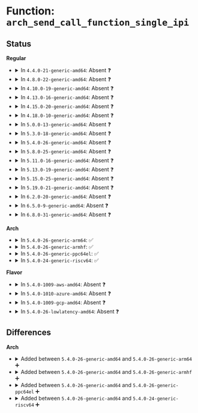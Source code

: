 # Function: <code>arch_send_call_function_single_ipi</code>

## Status
<b>Regular</b>
<ul>
<li>
<details>
<summary>In <code>4.4.0-21-generic-amd64</code>: Absent ❓</summary>

```json
{
  "name": "arch_send_call_function_single_ipi",
  "collision_type": "Static Duplication",
  "inline_type": "Full",
  "funcs": [
    {
      "addr": 18446744071579908237,
      "name": "arch_send_call_function_single_ipi",
      "external": false,
      "loc": "arch/x86/include/asm/smp.h:131",
      "file": "kernel/smp.c",
      "inline": "declared, inlined",
      "caller_inline": [
        "kernel/smp.c:generic_exec_single"
      ],
      "caller_func": []
    },
    {
      "addr": 18446744071580356070,
      "name": "arch_send_call_function_single_ipi",
      "external": false,
      "loc": "arch/x86/include/asm/smp.h:131",
      "file": "kernel/irq_work.c",
      "inline": "declared, inlined",
      "caller_inline": [
        "kernel/irq_work.c:irq_work_queue_on"
      ],
      "caller_func": []
    }
  ],
  "symbols": []
}
```
</details>
</li>
<li>
<details>
<summary>In <code>4.8.0-22-generic-amd64</code>: Absent ❓</summary>

```json
{
  "name": "arch_send_call_function_single_ipi",
  "collision_type": "Static Duplication",
  "inline_type": "Full",
  "funcs": [
    {
      "addr": 18446744071579937969,
      "name": "arch_send_call_function_single_ipi",
      "external": false,
      "loc": "arch/x86/include/asm/smp.h:120",
      "file": "kernel/smp.c",
      "inline": "declared, inlined",
      "caller_inline": [
        "kernel/smp.c:generic_exec_single"
      ],
      "caller_func": []
    },
    {
      "addr": 18446744071580411088,
      "name": "arch_send_call_function_single_ipi",
      "external": false,
      "loc": "arch/x86/include/asm/smp.h:120",
      "file": "kernel/irq_work.c",
      "inline": "declared, inlined",
      "caller_inline": [
        "kernel/irq_work.c:irq_work_queue_on"
      ],
      "caller_func": []
    }
  ],
  "symbols": []
}
```
</details>
</li>
<li>
<details>
<summary>In <code>4.10.0-19-generic-amd64</code>: Absent ❓</summary>

```json
{
  "name": "arch_send_call_function_single_ipi",
  "collision_type": "Static Duplication",
  "inline_type": "Full",
  "funcs": [
    {
      "addr": 18446744071579968721,
      "name": "arch_send_call_function_single_ipi",
      "external": false,
      "loc": "arch/x86/include/asm/smp.h:118",
      "file": "kernel/smp.c",
      "inline": "declared, inlined",
      "caller_inline": [
        "kernel/smp.c:generic_exec_single"
      ],
      "caller_func": []
    },
    {
      "addr": 18446744071580459232,
      "name": "arch_send_call_function_single_ipi",
      "external": false,
      "loc": "arch/x86/include/asm/smp.h:118",
      "file": "kernel/irq_work.c",
      "inline": "declared, inlined",
      "caller_inline": [
        "kernel/irq_work.c:irq_work_queue_on"
      ],
      "caller_func": []
    }
  ],
  "symbols": []
}
```
</details>
</li>
<li>
<details>
<summary>In <code>4.13.0-16-generic-amd64</code>: Absent ❓</summary>

```json
{
  "name": "arch_send_call_function_single_ipi",
  "collision_type": "Static Duplication",
  "inline_type": "Full",
  "funcs": [
    {
      "addr": 18446744071579974289,
      "name": "arch_send_call_function_single_ipi",
      "external": false,
      "loc": "arch/x86/include/asm/smp.h:118",
      "file": "kernel/smp.c",
      "inline": "declared, inlined",
      "caller_inline": [
        "kernel/smp.c:generic_exec_single"
      ],
      "caller_func": []
    },
    {
      "addr": 18446744071580470317,
      "name": "arch_send_call_function_single_ipi",
      "external": false,
      "loc": "arch/x86/include/asm/smp.h:118",
      "file": "kernel/irq_work.c",
      "inline": "declared, inlined",
      "caller_inline": [
        "kernel/irq_work.c:irq_work_queue_on"
      ],
      "caller_func": []
    }
  ],
  "symbols": []
}
```
</details>
</li>
<li>
<details>
<summary>In <code>4.15.0-20-generic-amd64</code>: Absent ❓</summary>

```json
{
  "name": "arch_send_call_function_single_ipi",
  "collision_type": "Static Duplication",
  "inline_type": "Full",
  "funcs": [
    {
      "addr": 18446744071580020753,
      "name": "arch_send_call_function_single_ipi",
      "external": false,
      "loc": "arch/x86/include/asm/smp.h:119",
      "file": "kernel/smp.c",
      "inline": "declared, inlined",
      "caller_inline": [
        "kernel/smp.c:generic_exec_single"
      ],
      "caller_func": []
    },
    {
      "addr": 18446744071580526671,
      "name": "arch_send_call_function_single_ipi",
      "external": false,
      "loc": "arch/x86/include/asm/smp.h:119",
      "file": "kernel/irq_work.c",
      "inline": "declared, inlined",
      "caller_inline": [
        "kernel/irq_work.c:irq_work_queue_on"
      ],
      "caller_func": []
    }
  ],
  "symbols": []
}
```
</details>
</li>
<li>
<details>
<summary>In <code>4.18.0-10-generic-amd64</code>: Absent ❓</summary>

```json
{
  "name": "arch_send_call_function_single_ipi",
  "collision_type": "Static Duplication",
  "inline_type": "Full",
  "funcs": [
    {
      "addr": 18446744071580074826,
      "name": "arch_send_call_function_single_ipi",
      "external": false,
      "loc": "arch/x86/include/asm/smp.h:119",
      "file": "kernel/smp.c",
      "inline": "declared, inlined",
      "caller_inline": [
        "kernel/smp.c:generic_exec_single"
      ],
      "caller_func": []
    },
    {
      "addr": 18446744071580615311,
      "name": "arch_send_call_function_single_ipi",
      "external": false,
      "loc": "arch/x86/include/asm/smp.h:119",
      "file": "kernel/irq_work.c",
      "inline": "declared, inlined",
      "caller_inline": [
        "kernel/irq_work.c:irq_work_queue_on"
      ],
      "caller_func": []
    }
  ],
  "symbols": []
}
```
</details>
</li>
<li>
<details>
<summary>In <code>5.0.0-13-generic-amd64</code>: Absent ❓</summary>

```json
{
  "name": "arch_send_call_function_single_ipi",
  "collision_type": "Static Duplication",
  "inline_type": "Full",
  "funcs": [
    {
      "addr": 18446744071580122138,
      "name": "arch_send_call_function_single_ipi",
      "external": false,
      "loc": "arch/x86/include/asm/smp.h:119",
      "file": "kernel/smp.c",
      "inline": "declared, inlined",
      "caller_inline": [
        "kernel/smp.c:generic_exec_single"
      ],
      "caller_func": []
    },
    {
      "addr": 18446744071580674218,
      "name": "arch_send_call_function_single_ipi",
      "external": false,
      "loc": "arch/x86/include/asm/smp.h:119",
      "file": "kernel/irq_work.c",
      "inline": "declared, inlined",
      "caller_inline": [
        "kernel/irq_work.c:irq_work_queue_on"
      ],
      "caller_func": []
    }
  ],
  "symbols": []
}
```
</details>
</li>
<li>
<details>
<summary>In <code>5.3.0-18-generic-amd64</code>: Absent ❓</summary>

```json
{
  "name": "arch_send_call_function_single_ipi",
  "collision_type": "Static Duplication",
  "inline_type": "Full",
  "funcs": [
    {
      "addr": 18446744071580167527,
      "name": "arch_send_call_function_single_ipi",
      "external": false,
      "loc": "arch/x86/include/asm/smp.h:120",
      "file": "kernel/smp.c",
      "inline": "declared, inlined",
      "caller_inline": [
        "kernel/smp.c:generic_exec_single"
      ],
      "caller_func": []
    },
    {
      "addr": 18446744071580738658,
      "name": "arch_send_call_function_single_ipi",
      "external": false,
      "loc": "arch/x86/include/asm/smp.h:120",
      "file": "kernel/irq_work.c",
      "inline": "declared, inlined",
      "caller_inline": [
        "kernel/irq_work.c:irq_work_queue_on"
      ],
      "caller_func": []
    }
  ],
  "symbols": []
}
```
</details>
</li>
<li>
<details>
<summary>In <code>5.4.0-26-generic-amd64</code>: Absent ❓</summary>

```json
{
  "name": "arch_send_call_function_single_ipi",
  "collision_type": "Static Duplication",
  "inline_type": "Full",
  "funcs": [
    {
      "addr": 18446744071580215487,
      "name": "arch_send_call_function_single_ipi",
      "external": false,
      "loc": "arch/x86/include/asm/smp.h:120",
      "file": "kernel/smp.c",
      "inline": "declared, inlined",
      "caller_inline": [
        "kernel/smp.c:generic_exec_single"
      ],
      "caller_func": []
    },
    {
      "addr": 18446744071580789378,
      "name": "arch_send_call_function_single_ipi",
      "external": false,
      "loc": "arch/x86/include/asm/smp.h:120",
      "file": "kernel/irq_work.c",
      "inline": "declared, inlined",
      "caller_inline": [
        "kernel/irq_work.c:irq_work_queue_on"
      ],
      "caller_func": []
    }
  ],
  "symbols": []
}
```
</details>
</li>
<li>
<details>
<summary>In <code>5.8.0-25-generic-amd64</code>: Absent ❓</summary>

```json
{
  "name": "arch_send_call_function_single_ipi",
  "collision_type": "Unique Static",
  "inline_type": "Full",
  "funcs": [
    {
      "addr": 18446744071579778802,
      "name": "arch_send_call_function_single_ipi",
      "external": false,
      "loc": "arch/x86/include/asm/smp.h:120",
      "file": "kernel/sched/core.c",
      "inline": "declared, inlined",
      "caller_inline": [
        "kernel/sched/core.c:send_call_function_single_ipi"
      ],
      "caller_func": []
    }
  ],
  "symbols": []
}
```
</details>
</li>
<li>
<details>
<summary>In <code>5.11.0-16-generic-amd64</code>: Absent ❓</summary>

```json
{
  "name": "arch_send_call_function_single_ipi",
  "collision_type": "Unique Static",
  "inline_type": "Full",
  "funcs": [
    {
      "addr": 18446744071579769116,
      "name": "arch_send_call_function_single_ipi",
      "external": false,
      "loc": "arch/x86/include/asm/smp.h:110",
      "file": "kernel/sched/core.c",
      "inline": "declared, inlined",
      "caller_inline": [
        "kernel/sched/core.c:send_call_function_single_ipi"
      ],
      "caller_func": []
    }
  ],
  "symbols": []
}
```
</details>
</li>
<li>
<details>
<summary>In <code>5.13.0-19-generic-amd64</code>: Absent ❓</summary>

```json
{
  "name": "arch_send_call_function_single_ipi",
  "collision_type": "Unique Static",
  "inline_type": "Full",
  "funcs": [
    {
      "addr": 18446744071579776812,
      "name": "arch_send_call_function_single_ipi",
      "external": false,
      "loc": "arch/x86/include/asm/smp.h:110",
      "file": "kernel/sched/core.c",
      "inline": "declared, inlined",
      "caller_inline": [
        "kernel/sched/core.c:send_call_function_single_ipi"
      ],
      "caller_func": []
    }
  ],
  "symbols": []
}
```
</details>
</li>
<li>
<details>
<summary>In <code>5.15.0-25-generic-amd64</code>: Absent ❓</summary>

```json
{
  "name": "arch_send_call_function_single_ipi",
  "collision_type": "Unique Static",
  "inline_type": "Full",
  "funcs": [
    {
      "addr": 18446744071579869841,
      "name": "arch_send_call_function_single_ipi",
      "external": false,
      "loc": "arch/x86/include/asm/smp.h:110",
      "file": "kernel/sched/core.c",
      "inline": "declared, inlined",
      "caller_inline": [
        "kernel/sched/core.c:send_call_function_single_ipi"
      ],
      "caller_func": []
    }
  ],
  "symbols": []
}
```
</details>
</li>
<li>
<details>
<summary>In <code>5.19.0-21-generic-amd64</code>: Absent ❓</summary>

```json
{
  "name": "arch_send_call_function_single_ipi",
  "collision_type": "Unique Static",
  "inline_type": "Full",
  "funcs": [
    {
      "addr": 18446744071579986049,
      "name": "arch_send_call_function_single_ipi",
      "external": false,
      "loc": "arch/x86/include/asm/smp.h:117",
      "file": "kernel/sched/core.c",
      "inline": "declared, inlined",
      "caller_inline": [
        "kernel/sched/core.c:send_call_function_single_ipi"
      ],
      "caller_func": []
    }
  ],
  "symbols": []
}
```
</details>
</li>
<li>
<details>
<summary>In <code>6.2.0-20-generic-amd64</code>: Absent ❓</summary>

```json
{
  "name": "arch_send_call_function_single_ipi",
  "collision_type": "Unique Static",
  "inline_type": "Full",
  "funcs": [
    {
      "addr": 18446744071580147115,
      "name": "arch_send_call_function_single_ipi",
      "external": false,
      "loc": "arch/x86/include/asm/smp.h:106",
      "file": "kernel/sched/core.c",
      "inline": "declared, inlined",
      "caller_inline": [
        "kernel/sched/core.c:send_call_function_single_ipi"
      ],
      "caller_func": []
    }
  ],
  "symbols": []
}
```
</details>
</li>
<li>
<details>
<summary>In <code>6.5.0-9-generic-amd64</code>: Absent ❓</summary>

```json
{
  "name": "arch_send_call_function_single_ipi",
  "collision_type": "Unique Static",
  "inline_type": "Full",
  "funcs": [
    {
      "addr": 18446744071581000177,
      "name": "arch_send_call_function_single_ipi",
      "external": false,
      "loc": "arch/x86/include/asm/smp.h:105",
      "file": "kernel/smp.c",
      "inline": "declared, inlined",
      "caller_inline": [
        "kernel/smp.c:smp_call_function_many_cond",
        "kernel/smp.c:__smp_call_single_queue"
      ],
      "caller_func": []
    }
  ],
  "symbols": []
}
```
</details>
</li>
<li>
<details>
<summary>In <code>6.8.0-31-generic-amd64</code>: Absent ❓</summary>

```json
{
  "name": "arch_send_call_function_single_ipi",
  "collision_type": "Unique Static",
  "inline_type": "Full",
  "funcs": [
    {
      "addr": 18446744071581096321,
      "name": "arch_send_call_function_single_ipi",
      "external": false,
      "loc": "arch/x86/include/asm/smp.h:99",
      "file": "kernel/smp.c",
      "inline": "declared, inlined",
      "caller_inline": [
        "kernel/smp.c:smp_call_function_many_cond",
        "kernel/smp.c:__smp_call_single_queue"
      ],
      "caller_func": []
    }
  ],
  "symbols": []
}
```
</details>
</li>
</ul>
<b>Arch</b>
<ul>
<li>
<details>
<summary>In <code>5.4.0-26-generic-arm64</code>: ✅</summary>

```c
void arch_send_call_function_single_ipi(int cpu)
```

```json
{
  "name": "arch_send_call_function_single_ipi",
  "collision_type": "Unique Global",
  "inline_type": "No",
  "funcs": [
    {
      "addr": 18446603336490272752,
      "name": "arch_send_call_function_single_ipi",
      "external": true,
      "loc": "arch/arm64/kernel/smp.c:810",
      "file": "arch/arm64/kernel/smp.c",
      "inline": "seen, unknown",
      "caller_inline": [],
      "caller_func": [
        "kernel/smp.c:generic_exec_single",
        "kernel/irq_work.c:irq_work_queue_on"
      ]
    }
  ],
  "symbols": [
    {
      "addr": 18446603336490272752,
      "name": "arch_send_call_function_single_ipi",
      "section": ".text",
      "bind": "STB_GLOBAL",
      "size": 236
    }
  ]
}
```
</details>
</li>
<li>
<details>
<summary>In <code>5.4.0-26-generic-armhf</code>: ✅</summary>

```c
void arch_send_call_function_single_ipi(int cpu)
```

```json
{
  "name": "arch_send_call_function_single_ipi",
  "collision_type": "Unique Global",
  "inline_type": "No",
  "funcs": [
    {
      "addr": 3224448944,
      "name": "arch_send_call_function_single_ipi",
      "external": true,
      "loc": "arch/arm/kernel/smp.c:566",
      "file": "arch/arm/kernel/smp.c",
      "inline": "seen, unknown",
      "caller_inline": [],
      "caller_func": [
        "kernel/smp.c:generic_exec_single",
        "kernel/irq_work.c:irq_work_queue_on"
      ]
    }
  ],
  "symbols": [
    {
      "addr": 3224448944,
      "name": "arch_send_call_function_single_ipi",
      "section": ".text",
      "bind": "STB_GLOBAL",
      "size": 316
    }
  ]
}
```
</details>
</li>
<li>
<details>
<summary>In <code>5.4.0-26-generic-ppc64el</code>: ✅</summary>

```c
void arch_send_call_function_single_ipi(int cpu)
```

```json
{
  "name": "arch_send_call_function_single_ipi",
  "collision_type": "Unique Global",
  "inline_type": "No",
  "funcs": [
    {
      "addr": 13835058055282511888,
      "name": "arch_send_call_function_single_ipi",
      "external": true,
      "loc": "arch/powerpc/kernel/smp.c:337",
      "file": "arch/powerpc/kernel/smp.c",
      "inline": "seen, unknown",
      "caller_inline": [],
      "caller_func": [
        "kernel/smp.c:generic_exec_single",
        "kernel/irq_work.c:irq_work_queue_on"
      ]
    }
  ],
  "symbols": [
    {
      "addr": 13835058055282511888,
      "name": "arch_send_call_function_single_ipi",
      "section": ".text",
      "bind": "STB_GLOBAL",
      "size": 172
    }
  ]
}
```
</details>
</li>
<li>
<details>
<summary>In <code>5.4.0-24-generic-riscv64</code>: ✅</summary>

```c
void arch_send_call_function_single_ipi(int cpu)
```

```json
{
  "name": "arch_send_call_function_single_ipi",
  "collision_type": "Unique Global",
  "inline_type": "No",
  "funcs": [
    {
      "addr": 18446743936271351750,
      "name": "arch_send_call_function_single_ipi",
      "external": true,
      "loc": "arch/riscv/kernel/smp.c:177",
      "file": "arch/riscv/kernel/smp.c",
      "inline": "seen, unknown",
      "caller_inline": [],
      "caller_func": [
        "kernel/smp.c:generic_exec_single",
        "kernel/irq_work.c:irq_work_queue_on"
      ]
    }
  ],
  "symbols": [
    {
      "addr": 18446743936271351750,
      "name": "arch_send_call_function_single_ipi",
      "section": ".text",
      "bind": "STB_GLOBAL",
      "size": 110
    }
  ]
}
```
</details>
</li>
</ul>
<b>Flavor</b>
<ul>
<li>
<details>
<summary>In <code>5.4.0-1009-aws-amd64</code>: Absent ❓</summary>

```json
{
  "name": "arch_send_call_function_single_ipi",
  "collision_type": "Static Duplication",
  "inline_type": "Full",
  "funcs": [
    {
      "addr": 18446744071580184287,
      "name": "arch_send_call_function_single_ipi",
      "external": false,
      "loc": "arch/x86/include/asm/smp.h:120",
      "file": "kernel/smp.c",
      "inline": "declared, inlined",
      "caller_inline": [
        "kernel/smp.c:generic_exec_single"
      ],
      "caller_func": []
    },
    {
      "addr": 18446744071580758178,
      "name": "arch_send_call_function_single_ipi",
      "external": false,
      "loc": "arch/x86/include/asm/smp.h:120",
      "file": "kernel/irq_work.c",
      "inline": "declared, inlined",
      "caller_inline": [
        "kernel/irq_work.c:irq_work_queue_on"
      ],
      "caller_func": []
    }
  ],
  "symbols": []
}
```
</details>
</li>
<li>
<details>
<summary>In <code>5.4.0-1010-azure-amd64</code>: Absent ❓</summary>

```json
{
  "name": "arch_send_call_function_single_ipi",
  "collision_type": "Static Duplication",
  "inline_type": "Full",
  "funcs": [
    {
      "addr": 18446744071580131803,
      "name": "arch_send_call_function_single_ipi",
      "external": false,
      "loc": "arch/x86/include/asm/smp.h:120",
      "file": "kernel/smp.c",
      "inline": "declared, inlined",
      "caller_inline": [
        "kernel/smp.c:generic_exec_single"
      ],
      "caller_func": []
    },
    {
      "addr": 18446744071580704354,
      "name": "arch_send_call_function_single_ipi",
      "external": false,
      "loc": "arch/x86/include/asm/smp.h:120",
      "file": "kernel/irq_work.c",
      "inline": "declared, inlined",
      "caller_inline": [
        "kernel/irq_work.c:irq_work_queue_on"
      ],
      "caller_func": []
    }
  ],
  "symbols": []
}
```
</details>
</li>
<li>
<details>
<summary>In <code>5.4.0-1009-gcp-amd64</code>: Absent ❓</summary>

```json
{
  "name": "arch_send_call_function_single_ipi",
  "collision_type": "Static Duplication",
  "inline_type": "Full",
  "funcs": [
    {
      "addr": 18446744071580175759,
      "name": "arch_send_call_function_single_ipi",
      "external": false,
      "loc": "arch/x86/include/asm/smp.h:120",
      "file": "kernel/smp.c",
      "inline": "declared, inlined",
      "caller_inline": [
        "kernel/smp.c:generic_exec_single"
      ],
      "caller_func": []
    },
    {
      "addr": 18446744071580749426,
      "name": "arch_send_call_function_single_ipi",
      "external": false,
      "loc": "arch/x86/include/asm/smp.h:120",
      "file": "kernel/irq_work.c",
      "inline": "declared, inlined",
      "caller_inline": [
        "kernel/irq_work.c:irq_work_queue_on"
      ],
      "caller_func": []
    }
  ],
  "symbols": []
}
```
</details>
</li>
<li>
<details>
<summary>In <code>5.4.0-26-lowlatency-amd64</code>: Absent ❓</summary>

```json
{
  "name": "arch_send_call_function_single_ipi",
  "collision_type": "Static Duplication",
  "inline_type": "Full",
  "funcs": [
    {
      "addr": 18446744071580227855,
      "name": "arch_send_call_function_single_ipi",
      "external": false,
      "loc": "arch/x86/include/asm/smp.h:120",
      "file": "kernel/smp.c",
      "inline": "declared, inlined",
      "caller_inline": [
        "kernel/smp.c:generic_exec_single"
      ],
      "caller_func": []
    },
    {
      "addr": 18446744071580807525,
      "name": "arch_send_call_function_single_ipi",
      "external": false,
      "loc": "arch/x86/include/asm/smp.h:120",
      "file": "kernel/irq_work.c",
      "inline": "declared, inlined",
      "caller_inline": [
        "kernel/irq_work.c:irq_work_queue_on"
      ],
      "caller_func": []
    }
  ],
  "symbols": []
}
```
</details>
</li>
</ul>

## Differences
<b>Arch</b>
<ul>
<li>
<details>
<summary>Added between <code>5.4.0-26-generic-amd64</code> and <code>5.4.0-26-generic-arm64</code> ➕</summary>

```c
void arch_send_call_function_single_ipi(int cpu)
```
</details>
</li>
<li>
<details>
<summary>Added between <code>5.4.0-26-generic-amd64</code> and <code>5.4.0-26-generic-armhf</code> ➕</summary>

```c
void arch_send_call_function_single_ipi(int cpu)
```
</details>
</li>
<li>
<details>
<summary>Added between <code>5.4.0-26-generic-amd64</code> and <code>5.4.0-26-generic-ppc64el</code> ➕</summary>

```c
void arch_send_call_function_single_ipi(int cpu)
```
</details>
</li>
<li>
<details>
<summary>Added between <code>5.4.0-26-generic-amd64</code> and <code>5.4.0-24-generic-riscv64</code> ➕</summary>

```c
void arch_send_call_function_single_ipi(int cpu)
```
</details>
</li>
</ul>
